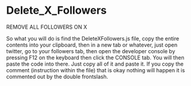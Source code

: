 # Delete_X_Followers
REMOVE ALL FOLLOWERS ON X

So what you will do is find the DeleteXFollowers.js file, copy the entire contents into your clipboard, then in a new tab or whatever, just open twitter, go to your followers tab, then open the developer console by pressing F12 on the keyboard then click the CONSOLE tab.  You will then paste the code into there. Just copy all of it and paste it. If you copy the comment (instruction within the file) that is okay nothing will happen it is commented out by the double frontslash.
